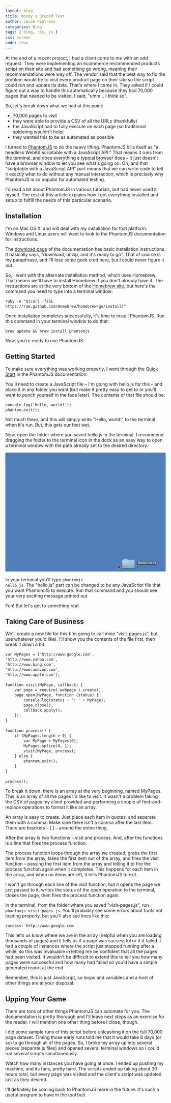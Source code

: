 ```yaml
---
layout: blog
title: Woody's Stupid Test
author: Jacob Fentress
categories: Blog
tags: [ blog, rss, js ]
css: screen
code: true
---
```


At the end of a recent project, I had a client come to me with an odd request. They were implementing an ecommerce recommended products script on their site and had something go wrong, meaning their recommendations were way off. The vendor said that the best way to fix the problem would be to visit every product page on their site so the script could run and update its data. That's where I came in. They asked if I could figure out a way to handle this automatically because they had 70,000 pages that needed to be visited. I said, "umm... I think so".

So, let's break down what we had at this point:

- 70,000 pages to visit
- they were able to provide a CSV of all the URLs (thankfully)
- the JavaScript had to fully execute on each page (so traditional spidering wouldn't help)
- they wanted this to be as automated as possible

I turned to [PhantomJS](http://phantomjs.org/) to do the heavy lifting. PhantomJS bills itself as "a headless WebKit scriptable with a JavaScript API." That means it runs from the terminal, and does everything a typical browser does – it just doesn't have a browser window to let you see what's going on. Oh, and that "scriptable with a JavaScript API" part means that we can write code to tell it exactly what to do without any manual interaction, which is precisely why PhantomJS is so popular for automated testing.

I'd read a bit about PhantomJS in various tutorials, but had never used it myself. The rest of this article explains how I got everything installed and setup to fulfill the needs of this particular scenario.

## Installation

I'm on Mac OS X, and will deal with my installation for that platform. Windows and Linux users will want to look to the PhantomJS documentation for instructions.

The [download page](http://phantomjs.org/download.html) of the documentation has basic installation instructions. It basically says, "download, unzip, and it's ready to go". That of course is my paraphrase, and I'll lose some geek cred here, but I could never figure it out.

So, I went with the alternate installation method, which uses Homebrew. That means we'll have to install Homebrew if you don't already have it. The instructions are at the very bottom of the [Homebrew site](http://brew.sh/), but here's the command you need to type into a terminal window:

<pre><code class="language-markup">ruby -e "$(curl -fsSL https://raw.github.com/Homebrew/homebrew/go/install)"</code></pre>

Once installation completes successfully, it's time to install PhantomJS. Run this command in your terminal window to do that:

<pre><code class="language-markup">brew update && brew install phantomjs</code></pre>

Now, you're ready to use PhantomJS.

## Getting Started

To make sure everything was working properly, I went through the [Quick Start](http://phantomjs.org/quick-start.html) in the PhantomJS documentation.

You'll need to create a JavaScript file – I'm going with hello.js for this – and place it in any folder you want (but make it pretty easy to get to or you'll want to punch yourself in the face later). The contents of that file should be:

<pre><code class="language-javascript">console.log('Hello, world!');
phantom.exit();</code></pre>

Not much there, and this will simply write "Hello, world!" to the terminal when it's run. But, this gets our feet wet.

Now, open the folder where you saved hello.js in the terminal. I recommend dragging the folder to the terminal icon in the dock as an easy way to open a terminal window with the path already set to the desired directory.

<img src="/img/posts/introducting-phantomjs/open.gif" alt="opening a folder in terminal">

In your terminal you'll type <code class="language-markup">phantomjs hello.js</code>. The "hello.js" part can be changed to be any JavaScript file that you want PhantomJS to execute. Run that command and you should see your very exciting message printed out.

Fun! But let's get to something real.

## Taking Care of Business

We'll create a new file for this (I'm going to call mine "visit-pages.js", but use whatever you'd like). I'll show you the contents of the file first, then break it down a bit.

<pre><code class="language-javascript">var MyPages = ['http://www.google.com',
'http://www.yahoo.com',
'http://www.bing.com',
'http://www.amazon.com',
'http://www.apple.com'];

function visit(MyPage, callback) {
    var page = require('webpage').create();
    page.open(MyPage, function (status) {
        console.log(status + ': ' + MyPage);
        page.close();
        callback.apply();
    });
}

function process() {
    if (MyPages.length > 0) {
        var MyPage = MyPages[0];
        MyPages.splice(0, 1);
        visit(MyPage, process);
    } else {
        phantom.exit();
    }
}

process();</code></pre>

To break it down, there is an array at the very beginning, named MyPages. This is an array of all the pages I'd like to visit. It wasn't a problem taking the CSV of pages my client provided and performing a couple of find-and-replace operations to format it like an array.

<aside class="note">
<p>An array is easy to create. Just place each item in quotes, and separate them with a comma. Make sure there isn't a comma after the last item. There are brackets – [ ] – around the entire thing.</p>
</aside>

After the array is two functions – visit and process. And, after the functions is a line that fires the process function.

The process function loops through the array we created, grabs the first item from the array, takes the first item out of the array, and fires the visit function – passing the first item from the array and telling it to fire the process function again when it completes. This happens for each item in the array, and when no items are left, it tells PhantomJS to exit.

I won't go through each line of the visit function, but it opens the page we just passed to it, writes the status of the open operation to the terminal, closes the page, then fires the process function again.

In the terminal, from the folder where you saved "visit-pages.js", run <code class="language-markup">phantomjs visit-pages.js</code>. You'll probably see some errors about fonts not loading properly, but you'll also see lines like this:

<pre><code class="language-markup">success: http://www.google.com</code></pre>

This let's us know where we are in the array (helpful when you are loading thousands of pages) and it tells us if a page was successful or if it failed. I had a couple of instances where the script just stopped running after a while, so this was invaluable in letting me be confident that all the pages had been visited. It wouldn't be difficult to extend this to tell you how many pages were successful and how many had failed so you'd have a simple generated report at the end.

Remember, this is just JavaScript, so loops and variables and a host of other things are at your disposal.

## Upping Your Game

There are tons of other things PhantomJS can automate for you. The documentation is pretty thorough and I'll leave next steps as an exercise for the reader. I will mention one other thing before I close, though.

I did some sample runs of this script before unleashing it on the full 70,000 page dataset. Timing those early runs told me that it would take 6 days (or so) to go through all of the pages. So, I broke my array up into several pieces (separate js files) and opened several terminal windows so I could run several scripts simultaneously.

Watch how many instances you have going at once. I ended up pushing my machine, and its fans, pretty hard. The scripts ended up taking about 30 hours total, but every page was visited and the client's script was updated just as they desired.

I'll definitely be coming back to PhantomJS more in the future. It's such a useful program to have in the tool belt.